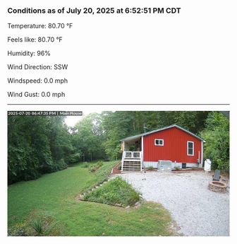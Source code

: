 ### Conditions as of July 20, 2025 at 6:52:51 PM CDT 

Temperature: 80.70 &deg;F

Feels like: 80.70 &deg;F

Humidity: 96%

Wind Direction: SSW

Windspeed: 0.0 mph

Wind Gust: 0.0 mph

---

<img src="./images/latest.jpeg"/>


